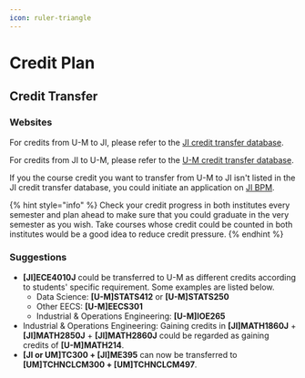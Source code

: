 ```yaml
---
icon: ruler-triangle
---
```


# Credit Plan

## Credit Transfer

### Websites

For credits from U-M to JI, please refer to the [JI credit transfer database](https://app.ji.sjtu.edu.cn/equivalence).

For credits from JI to U-M, please refer to the [U-M credit transfer database](https://tcaf.engin.umich.edu/equivalencies/).

If you the course credit you want to transfer from U-M to JI isn't listed in the JI credit transfer database, you could initiate an application on [JI BPM](https://bpm.umji.sjtu.edu.cn/jibpm).

{% hint style="info" %}
Check your credit progress in both institutes every semester and plan ahead to make sure that you could graduate in the very semester as you wish. Take courses whose credit could be counted in both institutes would be a good idea to reduce credit pressure.
{% endhint %}

### Suggestions

* **\[JI]ECE4010J** could be transferred to U-M as different credits according to students' specific requirement. Some examples are listed below.
  * Data Science: **\[U-M]STATS412** or **\[U-M]STATS250**
  * Other EECS: **\[U-M]EECS301**
  * Industrial & Operations Engineering: **\[U-M]IOE265**
* Industrial & Operations Engineering: Gaining credits in **\[JI]MATH1860J** + **\[JI]MATH2850J** + **\[JI]MATH2860J** could be regarded as gaining credits of **\[U-M]MATH214**.
* **\[JI or UM]TC300 + \[JI]ME395** can now be transferred to **\[UM]TCHNCLCM300 + \[UM]TCHNCLCM497**.
